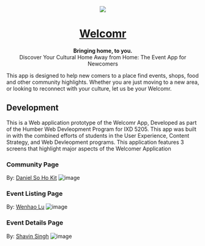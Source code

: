 <p align="center">
  <img src="https://user-images.githubusercontent.com/64917885/233869876-1c9fb69b-9583-43e9-a9cf-fba7149b3151.png">
</p>
<h1 align="center">
  <a href="https://welcomr---cultural-hub.glitch.me/">
    Welcomr
  </a>
</h1>

<p align="center">
  <strong>Bringing home, to you.</strong><br>
  Discover Your Cultural Home Away from Home: The Event App for Newcomers
</p>

This app is designed to help new comers to a place find events, shops, food and other community highlights. Whether you are just moving to a new area, or looking to reconnect with your culture, let us be your Welcomr.

## Development

This is a Web application prototype of the Welcomr App, Developed as part of the Humber Web Devleopment Program for IXD 5205. This app was built in with the combined efforts of students in the User Experience, Content Strategy, and Web Devleopment programs. This application features 3 screens that highlight major aspects of the Welcomer Application

### Community Page
By: [Daniel So Ho Kit](https://github.com/Daniel320So) 
![image](https://user-images.githubusercontent.com/64917885/233870707-c9089b3c-b063-4f33-ac09-78f208fd24ff.png)


### Event Listing Page
By: [Wenhao Lu](https://github.com/wenhao-lu)
![image](https://user-images.githubusercontent.com/64917885/233870725-a6ec3cbe-ac7b-4518-9622-1a4208668db6.png)

### Event Details Page
By: [Shavin Singh](https://github.com/singhmansingh)
![image](https://user-images.githubusercontent.com/64917885/233870741-e5e86b5d-1140-4fd0-8395-7df8c8b96fea.png)
